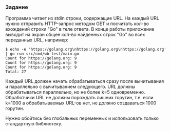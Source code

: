 ### Задание

Программа читает из stdin строки, содержащие URL. На каждый URL нужно отправить HTTP-запрос методом GET и посчитать кол-во вхождений строки "Go" в теле ответа. В конце работы приложение выводит на экран общее кол-во найденных строк "Go" во всех переданных URL, например:

	$ echo -e 'https://golang.org\nhttps://golang.org\nhttps://golang.org' | go run src/cmd/wb-test/main.go
	Count for https://golang.org: 9
	Count for https://golang.org: 9
	Count for https://golang.org: 9
	Total: 27

Каждый URL должен начать обрабатываться сразу после вычитывания и параллельно с вычитыванием следующего. URL должны обрабатываться параллельно, но не более k=5 одновременно. Обработчики URL не должны порождать лишних горутин, т.е. если k=1000 а обрабатываемых URL-ов нет, не должно создаваться 1000 горутин.

Нужно обойтись без глобальных переменных и использовать только стандартную библиотеку.
